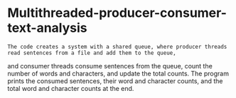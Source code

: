 # Multithreaded-producer-consumer-text-analysis
	The code creates a system with a shared queue, where producer threads read sentences from a file and add them to the queue,
  and consumer threads consume sentences from the queue, count the number of words and characters, and update the total counts. 
  The program prints the consumed sentences, their word and character counts, and the total word and character counts at the end.

